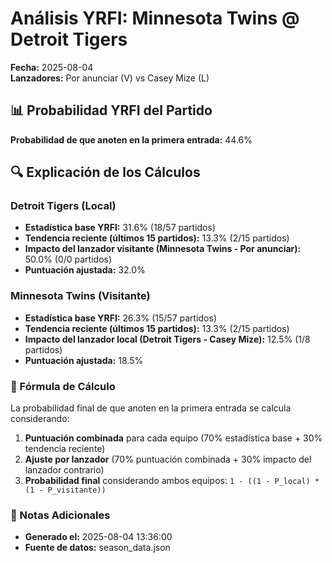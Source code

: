 # Análisis YRFI: Minnesota Twins @ Detroit Tigers

**Fecha:** 2025-08-04  
**Lanzadores:** Por anunciar (V) vs Casey Mize (L)

## 📊 Probabilidad YRFI del Partido

**Probabilidad de que anoten en la primera entrada:** 44.6%

## 🔍 Explicación de los Cálculos

### Detroit Tigers (Local)
- **Estadística base YRFI:** 31.6% (18/57 partidos)
- **Tendencia reciente (últimos 15 partidos):** 13.3% (2/15 partidos)
- **Impacto del lanzador visitante (Minnesota Twins - Por anunciar):** 50.0% (0/0 partidos)
- **Puntuación ajustada:** 32.0%

### Minnesota Twins (Visitante)
- **Estadística base YRFI:** 26.3% (15/57 partidos)
- **Tendencia reciente (últimos 15 partidos):** 13.3% (2/15 partidos)
- **Impacto del lanzador local (Detroit Tigers - Casey Mize):** 12.5% (1/8 partidos)
- **Puntuación ajustada:** 18.5%

### 📝 Fórmula de Cálculo

La probabilidad final de que anoten en la primera entrada se calcula considerando:
1. **Puntuación combinada** para cada equipo (70% estadística base + 30% tendencia reciente)
2. **Ajuste por lanzador** (70% puntuación combinada + 30% impacto del lanzador contrario)
3. **Probabilidad final** considerando ambos equipos: `1 - ((1 - P_local) * (1 - P_visitante))`

### 📌 Notas Adicionales

- **Generado el:** 2025-08-04 13:36:00
- **Fuente de datos:** season_data.json
